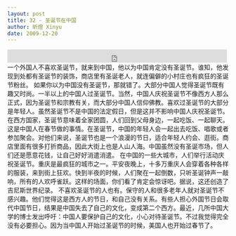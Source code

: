 ```yaml
---
layout: post
title: 32 - 圣诞节在中国
author: 昕煜 Xinyu
date: 2009-12-20
---
```


<iframe src="https://archive.org/embed/slowchinese_201909/Slow_Chinese_032.mp3" width="500" height="30" frameborder="0" webkitallowfullscreen="true" mozallowfullscreen="true" allowfullscreen></iframe>
一个外国人不喜欢圣诞节，就来到中国，他以为中国肯定没有圣诞节。谁知，他发现到处都有圣诞节的装饰，商店里有圣诞老人，就连偏僻的小村庄也有疯狂的圣诞节粉丝。
如果你以为中国没有圣诞节，那就错了。大部分中国人觉得圣诞节既有趣又时尚。一半以上的中国人过圣诞节。当然，中国人庆祝圣诞节不像西方人那么正式，因为圣诞节和宗教有关，而大部分中国人信仰佛教。喜欢过圣诞节的大部分是年轻人。虽然圣诞节不是中国的法定假日，但是这并不影响中国人庆祝圣诞节。在西方国家，圣诞节意味着全家团圆，人们回到父母身边，一起吃饭、一起聊天。这是中国人在春节做的事情。在圣诞节，中国的年轻人会一起出去吃饭、唱歌或者参加聚会。对他们来说，圣诞节也是一个浪漫的节日，适合年轻人约会、逛街。商店里面有很多打折商品，因此大街上也是人山人海。中国虽然没有圣诞市场，但人们还是愿意花钱，让自己好好消遣消遣。
在中国的一些大城市，人们举行活动庆祝圣诞节。重庆是最疯狂的城市之一。平安夜晚上，十多万重庆人会穿着各种各样的服装，来到街上狂欢。快到半夜的时候，人们聚在一起倒数，只听圣诞钟声一敲响，所有的人欢呼雀跃。这样的场面，你们看了肯定会惊讶吧。据说，这还创造了吉尼斯世界纪录。
不喜欢圣诞节的人也有。保守的人和很多老年人就对圣诞节不感兴趣。他们觉得这是西方人的节日，和自己没有关系。有些人担心外国节日会取代中国节日，结果是中国失去了自己的文化，变成第二个西方。最近，几所中国大学的博士发出呼吁：中国人要保护自己的文化，小心对待圣诞节。不过我觉得完全没有必要担心。因为当中国人开始过圣诞节的时候，美国人也开始过春节了。
 
